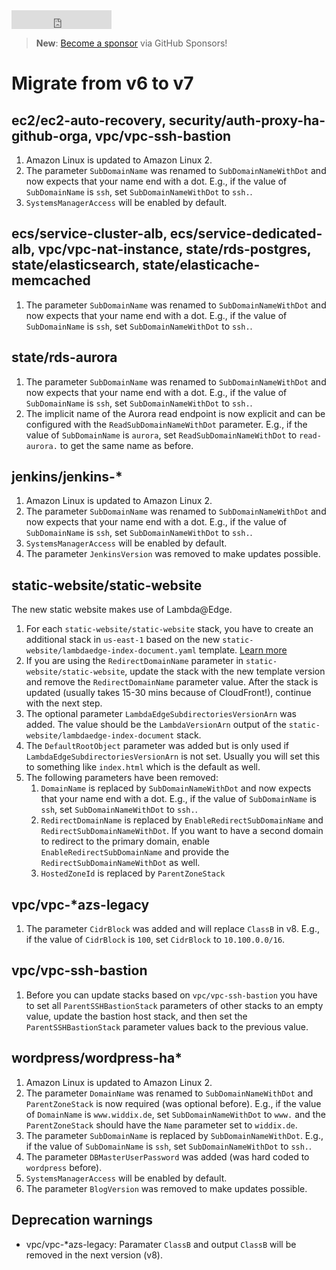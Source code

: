 <iframe src="https://ghbtns.com/github-btn.html?user=widdix&repo=aws-cf-templates&type=star&count=true&size=large" frameborder="0" scrolling="0" width="160px" height="30px"></iframe>

> **New**: [Become a sponsor](https://github.com/sponsors/widdix) via GitHub Sponsors!

# Migrate from v6 to v7

## ec2/ec2-auto-recovery, security/auth-proxy-ha-github-orga, vpc/vpc-ssh-bastion

1. Amazon Linux is updated to Amazon Linux 2.
2. The parameter `SubDomainName` was renamed to `SubDomainNameWithDot` and now expects that your name end with a dot. E.g., if the value of `SubDomainName` is `ssh`, set `SubDomainNameWithDot` to `ssh.`.
3. `SystemsManagerAccess` will be enabled by default.

## ecs/service-cluster-alb, ecs/service-dedicated-alb, vpc/vpc-nat-instance, state/rds-postgres, state/elasticsearch, state/elasticache-memcached

1. The parameter `SubDomainName` was renamed to `SubDomainNameWithDot` and now expects that your name end with a dot. E.g., if the value of `SubDomainName` is `ssh`, set `SubDomainNameWithDot` to `ssh.`.

## state/rds-aurora

1. The parameter `SubDomainName` was renamed to `SubDomainNameWithDot` and now expects that your name end with a dot. E.g., if the value of `SubDomainName` is `ssh`, set `SubDomainNameWithDot` to `ssh.`.
2. The implicit name of the Aurora read endpoint is now explicit and can be configured with the `ReadSubDomainNameWithDot` parameter. E.g., if the value of `SubDomainName` is `aurora`, set `ReadSubDomainNameWithDot` to `read-aurora.` to get the same name as before.

## jenkins/jenkins-*

1. Amazon Linux is updated to Amazon Linux 2.
2. The parameter `SubDomainName` was renamed to `SubDomainNameWithDot` and now expects that your name end with a dot. E.g., if the value of `SubDomainName` is `ssh`, set `SubDomainNameWithDot` to `ssh.`.
3. `SystemsManagerAccess` will be enabled by default.
4. The parameter `JenkinsVersion` was removed to make updates possible.

## static-website/static-website

The new static website makes use of Lambda@Edge.

1. For each `static-website/static-website` stack, you have to create an additional stack in `us-east-1` based on the new `static-website/lambdaedge-index-document.yaml` template. [Learn more](./static-website/)
2. If you are using the `RedirectDomainName` parameter in `static-website/static-website`, update the stack with the new template version and remove the `RedirectDomainName` parameter value. After the stack is updated (usually takes 15-30 mins because of CloudFront!), continue with the next step.
3. The optional parameter `LambdaEdgeSubdirectoriesVersionArn` was added. The value should be the `LambdaVersionArn` output of the `static-website/lambdaedge-index-document` stack.
4. The `DefaultRootObject` parameter was added but is only used if `LambdaEdgeSubdirectoriesVersionArn` is not set. Usually you will set this to something like `index.html` which is the default as well.
5. The following parameters have been removed:
    1. `DomainName` is replaced by `SubDomainNameWithDot` and now expects that your name end with a dot. E.g., if the value of `SubDomainName` is `ssh`, set `SubDomainNameWithDot` to `ssh.`.
    2. `RedirectDomainName` is replaced by `EnableRedirectSubDomainName` and `RedirectSubDomainNameWithDot`. If you want to have a second domain to redirect to the primary domain, enable `EnableRedirectSubDomainName` and provide the `RedirectSubDomainNameWithDot` as well.
    3. `HostedZoneId` is replaced by `ParentZoneStack`

## vpc/vpc-*azs-legacy

1. The parameter `CidrBlock` was added and will replace `ClassB` in v8. E.g., if the value of `CidrBlock` is `100`, set `CidrBlock` to `10.100.0.0/16`.

## vpc/vpc-ssh-bastion

1. Before you can update stacks based on `vpc/vpc-ssh-bastion` you have to set all `ParentSSHBastionStack` parameters of other stacks to an empty value, update the bastion host stack, and then set the `ParentSSHBastionStack` parameter values back to the previous value.

## wordpress/wordpress-ha*

1. Amazon Linux is updated to Amazon Linux 2.
2. The parameter `DomainName` was renamed to `SubDomainNameWithDot` and `ParentZoneStack` is now required (was optional before). E.g., if the value of `DomainName` is `www.widdix.de`, set `SubDomainNameWithDot` to `www.` and the `ParentZoneStack` should have the `Name` parameter set to `widdix.de`.
3. The parameter `SubDomainName` is replaced by `SubDomainNameWithDot`. E.g., if the value of `SubDomainName` is `ssh`, set `SubDomainNameWithDot` to `ssh.`.
4. The parameter `DBMasterUserPassword` was added (was hard coded to `wordpress` before).
5. `SystemsManagerAccess` will be enabled by default.
6. The parameter `BlogVersion` was removed to make updates possible.

## Deprecation warnings

* vpc/vpc-*azs-legacy: Paramater `ClassB` and output `ClassB` will be removed in the next version (v8).

